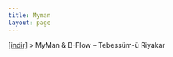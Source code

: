 ```yaml
---
title: Myman
layout: page
---
```


<a href="https://cloud.mail.ru/public/6258efeeda48/B-Flow%20%26%20MyMan%20-%20Tebess%C3%BCm-%C3%BC%20Riyakar" target="_blank">[indir]</a>  »  MyMan & B-Flow &#8211; Tebessüm-ü Riyakar